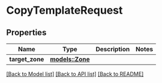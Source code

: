 # CopyTemplateRequest

## Properties

Name | Type | Description | Notes
------------ | ------------- | ------------- | -------------
**target_zone** | [**models::Zone**](zone.md) |  | 

[[Back to Model list]](../README.md#documentation-for-models) [[Back to API list]](../README.md#documentation-for-api-endpoints) [[Back to README]](../README.md)


